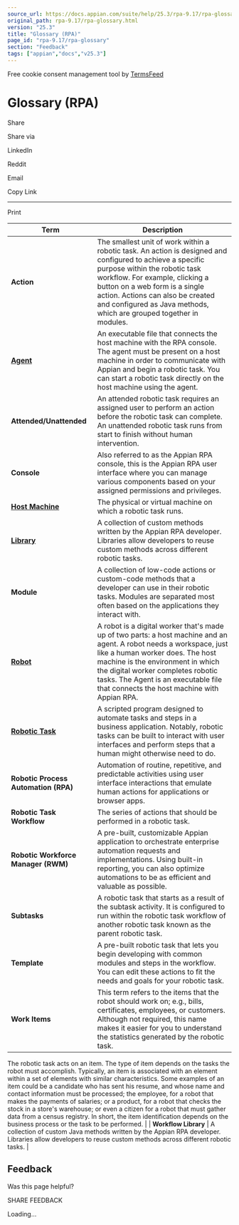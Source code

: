 ```yaml
---
source_url: https://docs.appian.com/suite/help/25.3/rpa-9.17/rpa-glossary.html
original_path: rpa-9.17/rpa-glossary.html
version: "25.3"
title: "Glossary (RPA)"
page_id: "rpa-9.17/rpa-glossary"
section: "Feedback"
tags: ["appian","docs","v25.3"]
---
```



Free cookie consent management tool by [TermsFeed](https://www.termsfeed.com/)

# Glossary (RPA)

Share

Share via

LinkedIn

Reddit

Email

Copy Link

* * *

Print

| **Term** | **Description** |
| --- | --- |
| **Action** | The smallest unit of work within a robotic task. An action is designed and configured to achieve a specific purpose within the robotic task workflow. For example, clicking a button on a web form is a single action. Actions can also be created and configured as Java methods, which are grouped together in modules. |
| [**Agent**](agents.html) | An executable file that connects the host machine with the RPA console. The agent must be present on a host machine in order to communicate with Appian and begin a robotic task. You can start a robotic task directly on the host machine using the agent. |
| **Attended/Unattended** | An attended robotic task requires an assigned user to perform an action before the robotic task can complete. An unattended robotic task runs from start to finish without human intervention. |
| **Console** | Also referred to as the Appian RPA console, this is the Appian RPA user interface where you can manage various components based on your assigned permissions and privileges. |
| [**Host Machine**](robots.html) | The physical or virtual machine on which a robotic task runs. |
| [**Library**](../libraries.html) | A collection of custom methods written by the Appian RPA developer. Libraries allow developers to reuse custom methods across different robotic tasks. |
| **Module** | A collection of low-code actions or custom-code methods that a developer can use in their robotic tasks. Modules are separated most often based on the applications they interact with. |
| [**Robot**](robots.html) | A robot is a digital worker that's made up of two parts: a host machine and an agent. A robot needs a workspace, just like a human worker does. The host machine is the environment in which the digital worker completes robotic tasks. The Agent is an executable file that connects the host machine with Appian RPA. |
| [**Robotic Task**](robotic-task-definition.html) | A scripted program designed to automate tasks and steps in a business application. Notably, robotic tasks can be built to interact with user interfaces and perform steps that a human might otherwise need to do. |
| **Robotic Process Automation (RPA)** | Automation of routine, repetitive, and predictable activities using user interface interactions that emulate human actions for applications or browser apps. |
| **Robotic Task Workflow** | The series of actions that should be performed in a robotic task. |
| **Robotic Workforce Manager (RWM)** | A pre-built, customizable Appian application to orchestrate enterprise automation requests and implementations. Using built-in reporting, you can also optimize automations to be as efficient and valuable as possible. |
| **Subtasks** | A robotic task that starts as a result of the subtask activity. It is configured to run within the robotic task workflow of another robotic task known as the parent robotic task. |
| **Template** | A pre-built robotic task that lets you begin developing with common modules and steps in the workflow. You can edit these actions to fit the needs and goals for your robotic task. |
| **Work Items** | This term refers to the items that the robot should work on; e.g., bills, certificates, employees, or customers. Although not required, this name makes it easier for you to understand the statistics generated by the robotic task.
The robotic task acts on an item. The type of item depends on the tasks the robot must accomplish. Typically, an item is associated with an element within a set of elements with similar characteristics.
Some examples of an item could be a candidate who has sent his resume, and whose name and contact information must be processed; the employee, for a robot that makes the payments of salaries; or a product, for a robot that checks the stock in a store's warehouse; or even a citizen for a robot that must gather data from a census registry. In short, the item identification depends on the business process or the task to be performed. |
| **Workflow Library** | A collection of custom Java methods written by the Appian RPA developer. Libraries allow developers to reuse custom methods across different robotic tasks. |

## Feedback

Was this page helpful?

SHARE FEEDBACK

Loading...